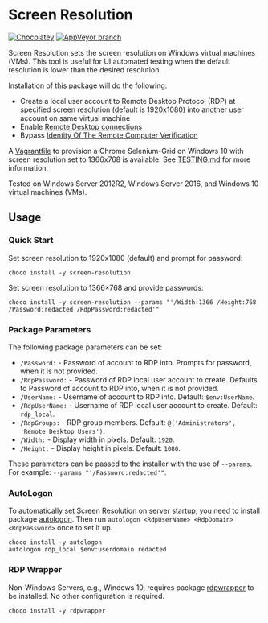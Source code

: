 ﻿# Screen Resolution

[![Chocolatey](https://img.shields.io/chocolatey/dt/screen-resolution.svg)](https://chocolatey.org/packages/screen-resolution)
[![AppVeyor branch](https://img.shields.io/appveyor/ci/dhoer/choco-screen-resolution/master.svg)](https://ci.appveyor.com/project/dhoer/choco-screen-resolution)

Screen Resolution sets the screen resolution on Windows virtual machines (VMs). This tool is useful for UI automated testing when the default resolution is lower than the desired resolution.

Installation of this package will do the following:

- Create a local user account to Remote Desktop Protocol (RDP) at specified screen resolution (default is 1920x1080) into another user account on same virtual machine
- Enable [Remote Desktop connections](https://technet.microsoft.com/en-us/library/cc722151%28v=ws.10%29.aspx)
- Bypass [Identity Of The Remote Computer Verification](http://www.mytecbits.com/microsoft/windows/rdp-identity-of-the-remote-computer)

A [Vagrantfile](https://github.com/dhoer/choco-screen-resolution/blob/master/Vagrantfile) to provision a Chrome Selenium-Grid on Windows 10 with screen resolution set to 1366x768 is available. See [TESTING.md](https://github.com/dhoer/choco-screen-resolution/blob/master/TESTING.md) for more information.

Tested on Windows Server 2012R2, Windows Server 2016, and Windows 10 virtual machines (VMs).

## Usage

### Quick Start

Set screen resolution to 1920x1080 (default) and prompt for password:

```
choco install -y screen-resolution
```

Set screen resolution to 1366×768 and provide passwords:

```
choco install -y screen-resolution --params "'/Width:1366 /Height:768 /Password:redacted /RdpPassword:redacted'"
```

### Package Parameters

The following package parameters can be set:

- `/Password:` - Password of account to RDP into. Prompts for password,
    when it is not provided.
- `/RdpPassword:` - Password of RDP local user account to create.
    Defaults to Password of account to RDP into, when it is not
    provided.
- `/UserName:` - Username of account to RDP into.
    Default: `$env:UserName`.
- `/RdpUserName:` - Username of RDP local user account to create.
    Default: `rdp_local`.
- `/RdpGroups:` - RDP group members.
    Default: `@('Administrators', 'Remote Desktop Users')`.
- `/Width:` - Display width in pixels. Default: `1920`.
- `/Height:` - Display height in pixels. Default: `1080`.

These parameters can be passed to the installer with the use of
`--params`. For example: `--params "'/Password:redacted'"`.

### AutoLogon

To automatically set Screen Resolution on server startup, you need
to install package
[autologon](https://chocolatey.org/packages/autologon).  Then run
`autologon <RdpUserName> <RdpDomain> <RdpPassword>` once to set it up.

```
choco install -y autologon
autologon rdp_local $env:userdomain redacted
```

### RDP Wrapper

Non-Windows Servers, e.g., Windows 10, requires package
[rdpwrapper](https://chocolatey.org/packages/rdpwrapper) to be
installed. No other configuration is required.

```
choco install -y rdpwrapper
```
